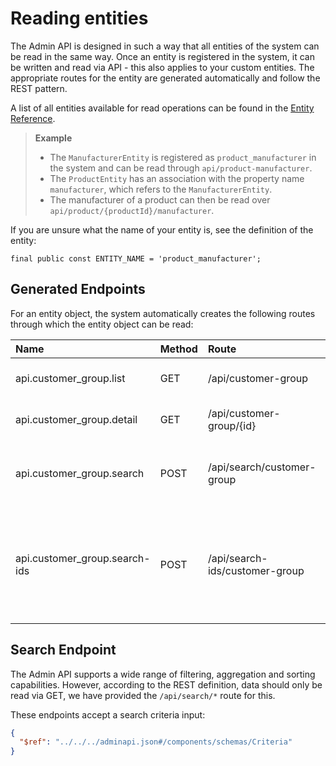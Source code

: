 # Reading entities

The Admin API is designed in such a way that all entities of the system can be read in the same way. Once an entity is registered in the system, it can be written and read via API - this also applies to your custom entities. The appropriate routes for the entity are generated automatically and follow the REST pattern.

A list of all entities available for read operations can be found in the [Entity Reference](../../resources/entity-reference.md).

> **Example**
>
> * The `ManufacturerEntity` is registered as `product_manufacturer` in the system and can be read through `api/product-manufacturer`.
> * The `ProductEntity` has an association with the property name `manufacturer`, which refers to the `ManufacturerEntity`.
> * The manufacturer of a product can then be read over `api/product/{productId}/manufacturer`.

If you are unsure what the name of your entity is, see the definition of the entity:

`final public const ENTITY_NAME = 'product_manufacturer';`

## Generated Endpoints

For an entity object, the system automatically creates the following routes through which the entity object can be read:

| Name | Method | Route | Usage |
| :--- | :--- | :--- | :--- |
| api.customer\_group.list | GET | /api/customer-group | Fetch a list of entities |
| api.customer\_group.detail | GET | /api/customer-group/{id} | Fetch a single entity |
| api.customer\_group.search | POST | /api/search/customer-group | Perform a search using a [search criteria](#search-endpoint) |
| api.customer\_group.search-ids | POST | /api/search-ids/customer-group | Perform a search using a [search criteria](#search-endpoint), but fetch only matching ids |

## Search Endpoint

The Admin API supports a wide range of filtering, aggregation and sorting capabilities. However, according to the REST definition, data should only be read via GET, we have provided the `/api/search/*` route for this.

These endpoints accept a search criteria input:

```json json_schema
{
  "$ref": "../../../adminapi.json#/components/schemas/Criteria"
}
```
